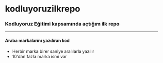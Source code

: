 
# kodluyoruzilkrepo

### Kodluyoruz Eğitimi kapsamında açtığım ilk repo
------------------------------------
#### Araba markalarını yazdıran kod


- Herbir marka birer saniye aralılarla yazılır
- 10'dan fazla marka ismi var




